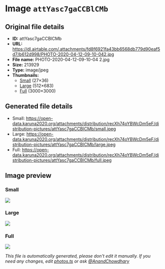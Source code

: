 # Image `attYasc7gaCCBlCMb`

## Original file details

- **ID:** attYasc7gaCCBlCMb
- **URL:** https://dl.airtable.com/.attachments/fd8f6921fa43bb6568db779d90eaf5d7/b612d998/PHOTO-2020-04-12-09-10-042.jpg
- **File name:** PHOTO-2020-04-12-09-10-04 2.jpg
- **Size:** 213929
- **Type:** image/jpeg
- **Thumbnails:**
  - [Small](https://dl.airtable.com/.attachmentThumbnails/0f0e8a82a0ef9061491d2c4222de69e8/84781f8d) (27×36)
  - [Large](https://dl.airtable.com/.attachmentThumbnails/46895d2b086385cdf165f4969be68f17/eda27cde) (512×683)
  - [Full](https://dl.airtable.com/.attachmentThumbnails/20fb00e759588814cd702ce6f5f93e27/41e4fddd) (3000×3000)

## Generated file details

- Small: https://open-data.karuna2020.org/attachments/distribution/recXh74oYBWcDm5eF/distribution-pictures/attYasc7gaCCBlCMb/small.jpeg
- Large: https://open-data.karuna2020.org/attachments/distribution/recXh74oYBWcDm5eF/distribution-pictures/attYasc7gaCCBlCMb/large.jpeg
- Full: https://open-data.karuna2020.org/attachments/distribution/recXh74oYBWcDm5eF/distribution-pictures/attYasc7gaCCBlCMb/full.jpeg

## Image preview

### Small

![](https://open-data.karuna2020.org/attachments/distribution/recXh74oYBWcDm5eF/distribution-pictures/attYasc7gaCCBlCMb/small.jpeg)

### Large

![](https://open-data.karuna2020.org/attachments/distribution/recXh74oYBWcDm5eF/distribution-pictures/attYasc7gaCCBlCMb/large.jpeg)

### Full

![](https://open-data.karuna2020.org/attachments/distribution/recXh74oYBWcDm5eF/distribution-pictures/attYasc7gaCCBlCMb/full.jpeg)

_This file is automatically generated, please don't edit it manually. If you need any changes, edit [photos.ts](/photos.ts) or ask [@AnandChowdhary](https://github.com/AnandChowdhary)_
